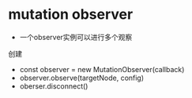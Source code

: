 # mutation observer

- 一个observer实例可以进行多个观察

创建

- const observer = new MutationObserver(callback)
- observer.observe(targetNode, config)
- oberser.disconnect()